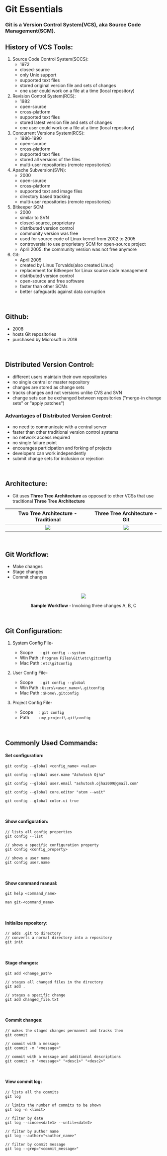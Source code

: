 # Git Essentials

### Git is a Version Control System(VCS), aka Source Code Management(SCM).

## History of VCS Tools:

1. Source Code Control System(SCCS):
    - 1972
    - closed-source
    - only Unix support
    - supported text files
    - stored original version file and sets of changes
    - one user could work on a file at a time (local repository)
2. Revision Control System(RCS):
    - 1982
    - open-source
    - cross-platform
    - supported text files
    - stored latest version file and sets of changes
    - one user could work on a file at a time (local repository)
3. Concurrent Versions System(RCS):
    - 1986-1990
    - open-source
    - cross-platform
    - supported text files
    - stored all versions of the files
    - multi-user repositories (remote repositories)
4. Apache Subversion(SVN):
    - 2000
    - open-source
    - cross-platform
    - supported text and image files
    - directory based tracking
    - multi-user repositories (remote repositories)
5. Bitkeeper SCM:
    - 2000
    - similar to SVN
    - closed-source, proprietary
    - distributed version control
    - community version was free
    - used for source code of Linux kernel from 2002 to 2005
    - controversial to use proprietary SCM for open-source project
    - April 2005: the community version was not free anymore
6. Git:
    - April 2005
    - created by Linus Torvalds(also created Linux)
    - replacement for Bitkeeper for Linux source code management
    - distributed version control
    - open-source and free software
    - faster than other SCMs
    - better safeguards against data corruption

<br>

## Github:
- 2008
- hosts Git repositories
- purchased by Microsoft in 2018

<br>

## Distributed Version Control:
- different users maintain their own repositories
- no single central or master repository
- changes are stored as change sets
- tracks changes and not versions unlike CVS and SVN
- change sets can be exchanged between repositories ("merge-in change sets" or "apply patches")

### Advantages of Distributed Version Control:
- no need to communicate with a central server
- faster than other traditional version control systems
- no network access required
- no single failure point
- encourages participation and forking of projects
- developers can work independently
- submit change sets for inclusion or rejection

<br>

## Architecture:

- Git uses **Three Tree Architecture** as opposed to other VCSs that use traditional **Three Tree Architecture**

Two Tree Architecture - Traditional        |  Three Tree Architecture - Git
:-----------------------------------------:|:-----------------------------------------:
![](images/two-tree-architecture.png)      |  ![](images/three-tier-architecture.png)

<br>

## Git Workflow:

- Make changes
- Stage changes
- Commit changes

<br>
<p align="center">
    <image src="images/git-workflow.gif">
</p>
<p align="center">
    <b>Sample Workflow - </b>Involving three changes A, B, C
</p>
<br>

## Git Configuration:

1. System Config File-
    - Scope&nbsp;&nbsp;&nbsp;&nbsp;&nbsp;&nbsp;:&nbsp;`git config --system`
    - Win Path&nbsp;:&nbsp;`Program Files\Git\etc\gitconfig`
    - Mac Path&nbsp;:&nbsp;`etc\gitconfig`

2. User Config File-
    - Scope&nbsp;&nbsp;&nbsp;&nbsp;&nbsp;&nbsp;:&nbsp;`git config --global`
    - Win Path&nbsp;:&nbsp;`Users\<user_name>\.gitconfig`
    - Mac Path&nbsp;:&nbsp;`$Home\.gitconfig`

3. Project Config File-
    - Scope&nbsp;&nbsp;&nbsp;&nbsp;&nbsp;:&nbsp;`git config`
    - Path&nbsp;&nbsp;&nbsp;&nbsp;&nbsp;&nbsp;&nbsp;&nbsp;:&nbsp;`my_project\.git\config`

<br>

## Commonly Used Commands:

#### Set configuration:
    git config --global <config_name> <value>

    git config --global user.name "Ashutosh Ojha"

    git config --global user.email "ashutosh.ojha2009@gmail.com"

    git config --global core.editor "atom --wait"
    
    git config --global color.ui true

<br>

#### Show configuration:
    // lists all config properties
    git config --list

    // shows a specific configuration property
    git config <config_property>

    // shows a user name
    git config user.name

<br>

#### Show command manual:
    git help <command_name>

    man git-<command_name>

<br>

#### Initialize repository:
    // adds .git to directory
    // converts a normal directory into a repository
    git init 

<br>

#### Stage changes:
    git add <change_path>

    // stages all changed files in the directory
    git add .

    // stages a specific change
    git add changed_file.txt 

<br>

#### Commit changes:
    // makes the staged changes permanent and tracks them
    git commit

    // commit with a message
    git commit -m "<message>"

    // commit with a message and additional descriptions
    git commit -m "<message>" "<desc1>" "<desc2>"

<br>

#### View commit log:
    // lists all the commits
    git log

    // limits the number of commits to be shown
    git log -n <limit>

    // filter by date
    git log --since=<date1> --until=<date2>
    
    // filter by author name
    git log --author="<author_name>"

    // filter by commit message
    git log --grep="<commit_message>"

<br>
